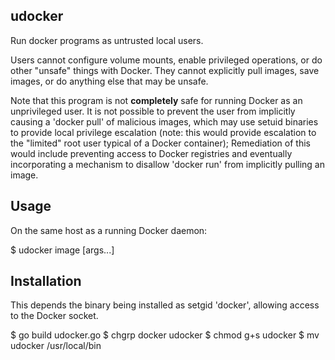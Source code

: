 udocker
-------

Run docker programs as untrusted local users.

Users cannot configure volume mounts, enable privileged operations,
or do other "unsafe" things with Docker. They cannot explicitly pull
images, save images, or do anything else that may be unsafe.

Note that this program is not **completely** safe for running Docker as an
unprivileged user. It is not possible to prevent the user from
implicitly causing a 'docker pull' of malicious images, which may use
setuid binaries to provide local privilege escalation (note: this
would provide escalation to the "limited" root user typical of a
Docker container); Remediation of this would include preventing
access to Docker registries and eventually incorporating a mechanism
to disallow 'docker run' from implicitly pulling an image.

Usage
-----

On the same host as a running Docker daemon:

$ udocker image [args...]

Installation
------------

This depends the binary being installed as setgid 'docker',
allowing access to the Docker socket.

$ go build udocker.go
$ chgrp docker udocker
$ chmod g+s udocker
$ mv udocker /usr/local/bin

